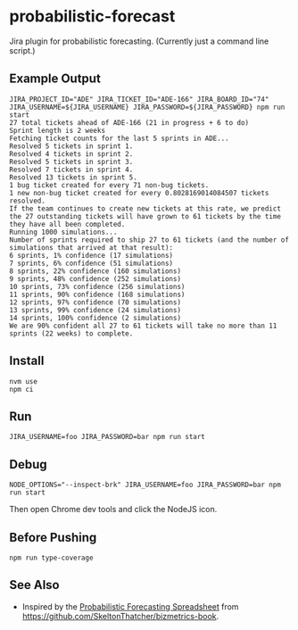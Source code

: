 # probabilistic-forecast

Jira plugin for probabilistic forecasting. (Currently just a command line script.)

## Example Output

```
JIRA_PROJECT_ID="ADE" JIRA_TICKET_ID="ADE-166" JIRA_BOARD_ID="74" JIRA_USERNAME=${JIRA_USERNAME} JIRA_PASSWORD=${JIRA_PASSWORD} npm run start                                                                  
27 total tickets ahead of ADE-166 (21 in progress + 6 to do)
Sprint length is 2 weeks
Fetching ticket counts for the last 5 sprints in ADE...
Resolved 5 tickets in sprint 1.
Resolved 4 tickets in sprint 2.
Resolved 5 tickets in sprint 3.
Resolved 7 tickets in sprint 4.
Resolved 13 tickets in sprint 5.
1 bug ticket created for every 71 non-bug tickets.
1 new non-bug ticket created for every 0.8028169014084507 tickets resolved.
If the team continues to create new tickets at this rate, we predict the 27 outstanding tickets will have grown to 61 tickets by the time they have all been completed.
Running 1000 simulations...
Number of sprints required to ship 27 to 61 tickets (and the number of simulations that arrived at that result):
6 sprints, 1% confidence (17 simulations)
7 sprints, 6% confidence (51 simulations)
8 sprints, 22% confidence (160 simulations)
9 sprints, 48% confidence (252 simulations)
10 sprints, 73% confidence (256 simulations)
11 sprints, 90% confidence (168 simulations)
12 sprints, 97% confidence (70 simulations)
13 sprints, 99% confidence (24 simulations)
14 sprints, 100% confidence (2 simulations)
We are 90% confident all 27 to 61 tickets will take no more than 11 sprints (22 weeks) to complete.
```

## Install

```
nvm use
npm ci
```

## Run

```
JIRA_USERNAME=foo JIRA_PASSWORD=bar npm run start
```

## Debug

```
NODE_OPTIONS="--inspect-brk" JIRA_USERNAME=foo JIRA_PASSWORD=bar npm run start
```

Then open Chrome dev tools and click the NodeJS icon.

## Before Pushing

```
npm run type-coverage
```

## See Also

 - Inspired by the [Probabilistic Forecasting
   Spreadsheet](https://docs.google.com/spreadsheets/d/1L-BHVNIAFprYT0auzoBxvR3wI9JQS8wxVHG9XrDR1uQ)
   from <https://github.com/SkeltonThatcher/bizmetrics-book>.
